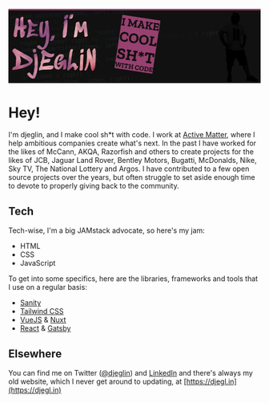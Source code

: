 [![djegl.in](https://github.com/djeglin/djeglin/blob/main/gh_banner.jpg?raw=true)](https://djegl.in)

# Hey!

I'm djeglin, and I make cool sh\*t with code. I work at [Active Matter](https://www.activematter.co), where I help ambitious companies create what's next. In the past I have worked for the likes of McCann, AKQA, Razorfish and others to create projects for the likes of JCB, Jaguar Land Rover, Bentley Motors, Bugatti, McDonalds, Nike, Sky TV, The National Lottery and Argos. I have contributed to a few open source projects over the years, but often struggle to set aside enough time to devote to properly giving back to the community.

## Tech

Tech-wise, I'm a big JAMstack advocate, so here's my jam:

- HTML
- CSS
- JavaScript

To get into some specifics, here are the libraries, frameworks and tools that I use on a regular basis:

- [Sanity](https://sanity.io)
- [Tailwind CSS](https://tailwindcss.com/)
- [VueJS](https://vuejs.org/) & [Nuxt](https://nuxtjs.org/)
- [React](https://reactjs.org/) & [Gatsby](https://www.gatsbyjs.org/)

## Elsewhere

You can find me on Twitter ([@djeglin](https://www.twitter.com/djeglin)) and [LinkedIn](https://www.linkedin.com/in/djeglin/) and there's always my old website, which I never get around to updating, at [https://djegl.in](https://djegl.in)
